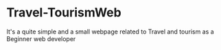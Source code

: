 # Travel-TourismWeb
It's a quite simple and a small webpage related to Travel and tourism as a Beginner web developer

